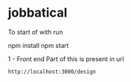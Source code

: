 # jobbatical

To start of with run 

  npm install
  npm start

1 - Front end Part of this is present in url
  
    http://localhost:3000/design
